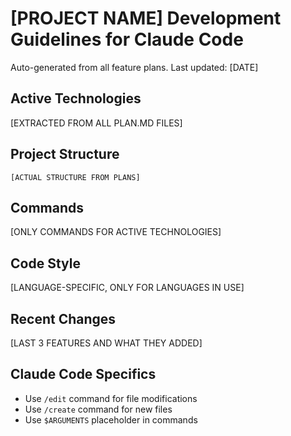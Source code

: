 # [PROJECT NAME] Development Guidelines for Claude Code

Auto-generated from all feature plans. Last updated: [DATE]

## Active Technologies
[EXTRACTED FROM ALL PLAN.MD FILES]

## Project Structure
```
[ACTUAL STRUCTURE FROM PLANS]
```

## Commands
[ONLY COMMANDS FOR ACTIVE TECHNOLOGIES]

## Code Style
[LANGUAGE-SPECIFIC, ONLY FOR LANGUAGES IN USE]

## Recent Changes
[LAST 3 FEATURES AND WHAT THEY ADDED]

## Claude Code Specifics
- Use `/edit` command for file modifications
- Use `/create` command for new files
- Use `$ARGUMENTS` placeholder in commands

<!-- MANUAL ADDITIONS START -->
<!-- MANUAL ADDITIONS END -->